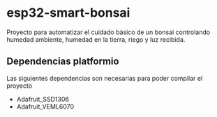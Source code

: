 # esp32-smart-bonsai

Proyecto para automatizar el cuidado básico de un bonsai controlando humedad ambiente, humedad en la tierra, riego y luz recibida.

## Dependencias platformio

Las siguientes dependencias son necesarias para poder compilar el proyecto

- Adafruit_SSD1306
- Adafruit_VEML6070
